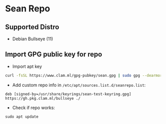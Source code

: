 # Sean Repo
## Supported Distro
* Debian Bullseye (11)

## Import GPG public key for repo
* Import apt key
```bash
curl -fsSL https://www.clam.ml/gpg-pubkey/sean.gpg | sudo gpg --dearmor -o  /usr/share/keyrings/sean-test-keyring.gpg
```

* Add custom repo info in `/etc/apt/sources.list.d/seanrepo.list`:
```
deb [signed-by=/usr/share/keyrings/sean-test-keyring.gpg] https://gh.pkg.clam.ml/bullseye ./
```

* Check if repo works:
```
sudo apt update
```
